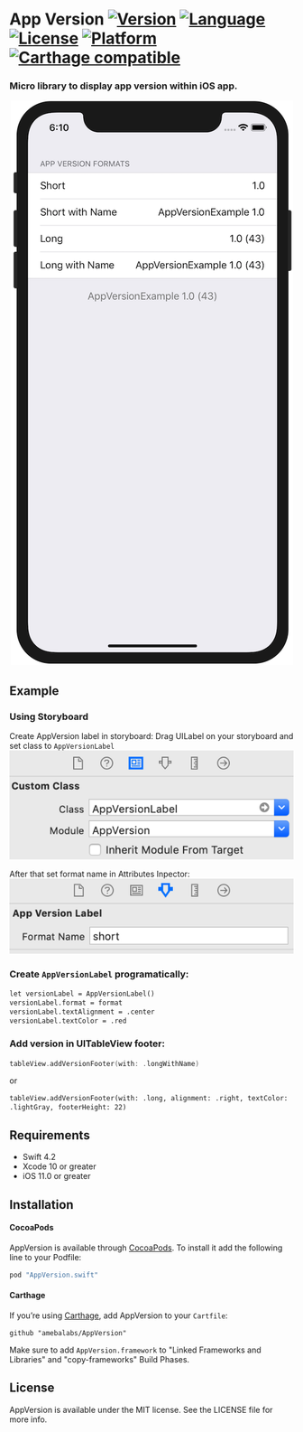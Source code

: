 # App Version [![Version](https://img.shields.io/cocoapods/v/AppVersion.swift.svg?style=flat)](http://cocoapods.org/pods/AppVersion.swift) [![Language](http://img.shields.io/badge/language-swift-brightgreen.svg?style=flat)](https://developer.apple.com/swift) [![License](https://img.shields.io/cocoapods/l/ReverseExtension.svg?style=flat)](http://cocoapods.org/pods/ReverseExtension) [![Platform](https://img.shields.io/cocoapods/p/ReverseExtension.svg?style=flat)](http://cocoapods.org/pods/ReverseExtension) [![Carthage compatible](https://img.shields.io/badge/Carthage-compatible-4BC51D.svg?style=flat)](https://github.com/Carthage/Carthage)
### Micro library to display app version within iOS app.
<p align=center>
    <img src="Images/UITableView_short.png">
</p>

## Example

### Using Storyboard
Create AppVersion label in storyboard: Drag UILabel on your storyboard and set class to `AppVersionLabel`
![Storyboard1](Images/Storyboard_class.png)

After that set format name in Attributes Inpector:
![Storyboard2](Images/Storyboard_format.png)

###  Create  `AppVersionLabel` programatically:

```
let versionLabel = AppVersionLabel()
versionLabel.format = format
versionLabel.textAlignment = .center
versionLabel.textColor = .red
```  

### Add version in UITableView footer:
```swift
tableView.addVersionFooter(with: .longWithName)
```
or
```
tableView.addVersionFooter(with: .long, alignment: .right, textColor: .lightGray, footerHeight: 22)
```

## Requirements

- Swift 4.2
- Xcode 10 or greater
- iOS 11.0 or greater

## Installation

#### CocoaPods

AppVersion is available through [CocoaPods](http://cocoapods.org). To install it add the following line to your Podfile:

```ruby
pod "AppVersion.swift"
```

#### Carthage

If you’re using [Carthage](https://github.com/Carthage/Carthage),  add AppVersion to your `Cartfile`:

```
github "amebalabs/AppVersion"
```
Make sure to add `AppVersion.framework` to "Linked Frameworks and Libraries" and "copy-frameworks" Build Phases.

## License

AppVersion is available under the MIT license. See the LICENSE file for more info.
